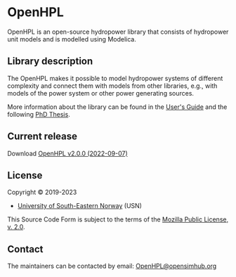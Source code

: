 # OpenHPL

OpenHPL is an open-source hydropower library that consists of hydropower unit models and is modelled using Modelica.

## Library description

The OpenHPL makes it possible to model hydropower systems of different complexity and connect them
with models from other libraries, e.g., with models of the power system or other power generating
sources.

More information about the library can be found in the [User's Guide](OpenHPL/Resources/Documents/UsersGuide.pdf) and the following [PhD Thesis](http://hdl.handle.net/11250/2608105).

## Current release

Download [OpenHPL v2.0.0 (2022-09-07)](../../releases/tag/v2.0.0)

## License

Copyright &copy; 2019-2023
* [University of South-Eastern Norway](https://www.usn.no/english/) (USN)

This Source Code Form is subject to the terms of the [Mozilla Public License, v. 2.0](LICENSE).

## Contact

The maintainers can be contacted by email: [OpenHPL@opensimhub.org](mailto:OpenHPL@opensimhub.org)
